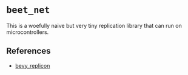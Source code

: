 # `beet_net`


This is a woefully naive but very tiny replication library that can run on microcontrollers.



## References

- [bevy_replicon](https://docs.rs/bevy_replicon/latest/bevy_replicon/)
